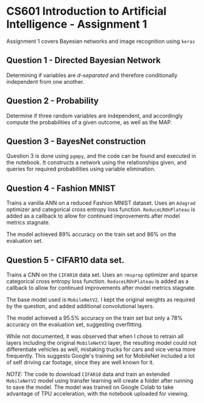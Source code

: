 # CS601 Introduction to Artificial Intelligence - Assignment 1
Assignment 1 covers Bayesian networks and image recognition using `keras`

## Question 1 - Directed Bayesian Network
Determining if variables are *d-separated* and therefore conditionally independent from one another.

## Question 2 - Probability
Determine if three random variables are independent, and accordingly compute the probabilities of a given outcome, as well as the MAP.

## Question 3 - BayesNet construction
Question 3 is done using `pgmpy`, and the code can be found and executed in the notebook. It constructs a network using the relationships given, and queries for required probabilities using variable elimination.

## Question 4 - Fashion MNIST
Trains a vanilla ANN on a reduced Fashion MNIST dataset. Uses an `Adagrad` optimizer and categorical cross entropy loss function. `ReduceLROnPlateau` is added as a callback to allow for continued improvements after model metrics stagnate.

The model achieved 89% accuracy on the train set and 86% on the evaluation set.

## Question 5 - CIFAR10 data set. 
Trains a CNN on the `CIFAR10` data set. Uses an `rmsprop` optimizer and sparse categorical cross entropy loss function. `ReduceLROnPlateau` is added as a callback to allow for continued improvements after model metrics stagnate.

The base model used is `MobileNetV2`. I kept the original weights as required by the question, and added additional convolutional layers.

The model achieved a 95.5% accuracy on the train set but only a 78% accuracy on the evaluation set, suggesting overfitting.

While not documented, it was observed that when I chose to retrain all layers including the original `MobileNetV2` layer, the resulting model could not differentiate vehicles as well, mistaking trucks for cars and vice versa more frequently. This suggests Google's training set for MobileNet included a lot of self driving car footage, since they are well known for it.

*NOTE:* The code to download `CIFAR10` data and train an extended `MobileNetV2` model using transfer learning will create a folder after running to save the model. The model was trained on Google Colab to take advantage of TPU acceleration, with the notebook uploaded for viewing.